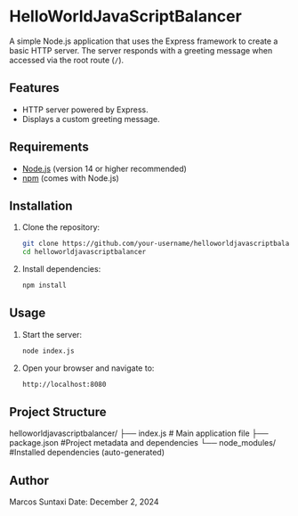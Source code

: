# HelloWorldJavaScriptBalancer

A simple Node.js application that uses the Express framework to create a basic HTTP server. The server responds with a greeting message when accessed via the root route (`/`).

## Features
- HTTP server powered by Express.
- Displays a custom greeting message.

## Requirements
- [Node.js](https://nodejs.org/) (version 14 or higher recommended)
- [npm](https://www.npmjs.com/) (comes with Node.js)

## Installation

1. Clone the repository:
   ```bash
   git clone https://github.com/your-username/helloworldjavascriptbalancer.git
   cd helloworldjavascriptbalancer

2. Install dependencies:
    ```bash
    npm install

## Usage 
1. Start the server:
    ```bash
    node index.js

2. Open your browser and navigate to:
    ```bash
    http://localhost:8080
    
## Project Structure
helloworldjavascriptbalancer/
├── index.js         # Main application file
├── package.json     #Project metadata and dependencies
└── node_modules/    #Installed dependencies (auto-generated)

## Author
Marcos Suntaxi
Date: December 2, 2024